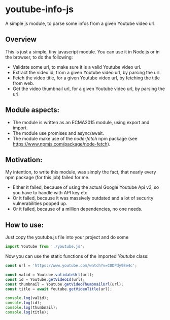 # youtube-info-js
A simple js module, to parse some infos from a given Youtube video url.

## Overview
This is just a simple, tiny javascript module. You can use it in Node.js or in the browser, to do the following:
- Validate some url, to make sure it is a valid Youtube video url.
- Extract the video id, from a given Youtube video url, by parsing the url.
- Fetch the video title, for a given Youtube video url, by fetching the title from web.
- Get the video thumbnail url, for a given Youtube video url, by parsing the url.

## Module aspects:
- The module is written as an ECMA2015 module, using export and import.
- The module use promises and async/await.
- The module make use of the *node-fetch* npm package (see https://www.npmjs.com/package/node-fetch).

## Motivation:
My intention, to write this module, was simply the fact, that nearly every npm package (for this job) failed for me.
- Either it failed, because of using the actual Google Youtube Api v3, so you have to handle with API key etc.
- Or it failed, because it was massively outdated and a lot of security vulnerabilities popped up.
- Or it failed, because of a million dependencies, no one needs.

## How to use:
Just copy the youtube.js file into your project and do some
```javascript
import Youtube from './youtube.js';
```
Now you can use the static functions of the imported *Youtube* class:

```javascript
const url = 'https://www.youtube.com/watch?v=C0DPdy98e4c';

const valid = Youtube.validateUrl(url);
const id = Youtube.getVideoId(url);
const thumbnail = Youtube.getVideoThumbnailUrl(url);
const title = await Youtube.getVideoTitle(url);

console.log(valid);
console.log(id);
console.log(thumbnail);
console.log(title);
```
